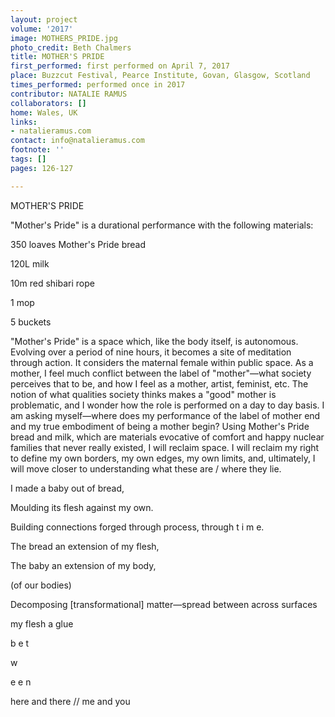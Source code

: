 ```yaml
---
layout: project
volume: '2017'
image: MOTHERS_PRIDE.jpg
photo_credit: Beth Chalmers
title: MOTHER'S PRIDE
first_performed: first performed on April 7, 2017
place: Buzzcut Festival, Pearce Institute, Govan, Glasgow, Scotland
times_performed: performed once in 2017
contributor: NATALIE RAMUS
collaborators: []
home: Wales, UK
links:
- natalieramus.com
contact: info@natalieramus.com
footnote: ''
tags: []
pages: 126-127

---
```


MOTHER'S PRIDE

"Mother's Pride" is a durational performance with the following materials:

350 loaves Mother's Pride bread

120L milk

10m red shibari rope

1 mop

5 buckets

"Mother's Pride" is a space which, like the body itself, is autonomous. Evolving over a period of nine hours, it becomes a site of meditation through action. It considers the maternal female within public space. As a mother, I feel much conflict between the label of "mother"—what society perceives that to be, and how I feel as a mother, artist, feminist, etc. The notion of what qualities society thinks makes a "good" mother is problematic, and I wonder how the role is performed on a day to day basis. I am asking myself—where does my performance of the label of mother end and my true embodiment of being a mother begin? Using Mother's Pride bread and milk, which are materials evocative of comfort and happy nuclear families that never really existed, I will reclaim space. I will reclaim my right to define my own borders, my own edges, my own limits, and, ultimately, I will move closer to understanding what these are / where they lie.

I made a baby out of bread,

Moulding its flesh against my own.

Building connections forged through process, through  t i m e.

The bread an extension of my flesh,

The baby an extension of my body,

(of our bodies)

Decomposing [transformational] matter—spread between across surfaces

my flesh a glue

b e t

w

e e n

here and there // me and you
